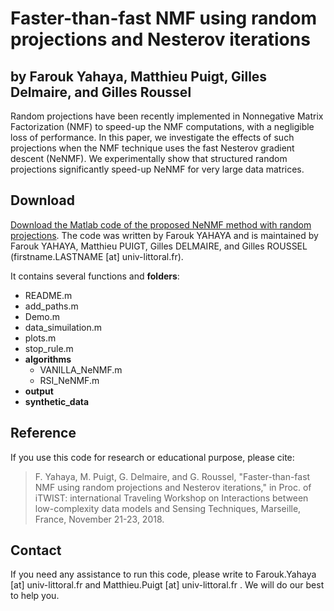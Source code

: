 # Faster-than-fast NMF using random projections and Nesterov iterations
## by Farouk Yahaya, Matthieu Puigt, Gilles Delmaire, and Gilles Roussel
Random projections have been recently implemented in Nonnegative Matrix Factorization (NMF) to speed-up the NMF computations, with a negligible loss of performance. In this paper, we investigate the effects of such projections when the NMF technique uses the fast Nesterov gradient descent (NeNMF). We experimentally show that structured random projections significantly speed-up NeNMF for very large data matrices. 

## Download
[Download the Matlab code of the proposed NeNMF method with random projections](https://gogs.univ-littoral.fr/puigt/Faster-than-fast_NMF/src/master/Code).
The code was written by Farouk YAHAYA and is maintained by Farouk YAHAYA, Matthieu PUIGT, Gilles DELMAIRE, and Gilles ROUSSEL (firstname.LASTNAME [at] univ-littoral.fr).

It contains several functions and **folders**:

* README.m
* add_paths.m
* Demo.m
* data_simuilation.m
* plots.m
* stop_rule.m
* **algorithms**
    * VANILLA_NeNMF.m
    * RSI_NeNMF.m 
* **output**
* **synthetic_data**


## Reference
If you use this code for research or educational purpose, please cite:

> F. Yahaya, M. Puigt, G. Delmaire, and G. Roussel, "Faster-than-fast NMF using random projections and Nesterov iterations," in Proc. of  iTWIST: international Traveling Workshop on Interactions between low-complexity data models and Sensing Techniques, Marseille, France, November 21-23, 2018. 
> 

## Contact
If you need any assistance to run this code, please write to Farouk.Yahaya [at] univ-littoral.fr and Matthieu.Puigt [at] univ-littoral.fr . We will do our best to help you. 